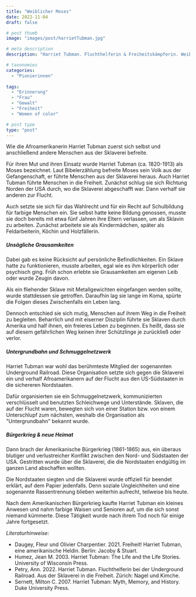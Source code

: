```yaml
---
title: "Weiblicher Moses"
date: 2022-11-04
draft: false

# post thumb
image: "images/post/harrietTubman.jpg"

# meta description
description: "Harriet Tubman. Fluchthelferin & Freiheitskämpferin. Weiblicher Moses. Sklaverei in Amerika. Underground Railroad. Schmuggelnetzwerk. Südstaaten und Nordstaaten. Amerikanischer Bürgerkrieg."

# taxonomies
categories:
  - "Pionierinnen"
  
tags:
  - "Erinnerung" 
  - "Frau"
  - "Gewalt" 
  - "Freiheit" 
  - "Women of color"

# post type
type: "post"
---
```



Wie die Afroamerikanerin Harriet Tubman zuerst sich selbst und anschließend andere Menschen aus der Sklaverei befreite.

Für ihren Mut und ihren Einsatz wurde Harriet Tubman (ca. 1820-1913) als Moses bezeichnet. Laut Bibelerzählung befreite Moses sein Volk aus der Gefangenschaft, er führte Menschen aus der Sklaverei heraus. Auch Harriet Tubman führte Menschen in die Freiheit. Zunächst schlug sie sich Richtung Norden der USA durch, wo die Sklaverei abgeschafft war. Dann verhalf sie anderen zur Flucht.

Auch setzte sie sich für das Wahlrecht und für ein Recht auf Schulbildung für farbige Menschen ein. Sie selbst hatte keine Bildung genossen, musste sie doch bereits mit etwa fünf Jahren ihre Eltern verlassen, um als Sklavin zu arbeiten. Zunächst arbeitete sie als Kindermädchen, später als Feldarbeiterin, Köchin und Holzfällerin.

##### Unsägliche Grausamkeiten

Dabei gab es keine Rücksicht auf persönliche Befindlichkeiten. Ein Sklave hatte zu funktionieren, musste arbeiten, egal wie es ihm körperlich oder psychisch ging. Früh schon erlebte sie Grausamkeiten am eigenen Leib oder wurde Zeugin davon.

Als ein fliehender Sklave mit Metallgewichten eingefangen werden sollte, wurde stattdessen sie getroffen. Daraufhin lag sie lange im Koma, spürte die Folgen dieses Zwischenfalls ein Leben lang.

Dennoch entschied sie sich mutig, Menschen auf ihrem Weg in die Freiheit zu begleiten. Beharrlich und mit eiserner Disziplin führte sie Sklaven durch Amerika und half ihnen, ein freieres Leben zu beginnen. Es heißt, dass sie auf diesem gefährlichen Weg keinen ihrer Schützlinge je zurückließ oder verlor.


##### Untergrundbahn und Schmuggelnetzwerk

Harriet Tubman war wohl das berühmteste Mitglied der sogenannten Underground Railroad. Diese Organisation setzte sich gegen die Sklaverei ein und verhalf Afroamerikanern auf der Flucht aus den US-Südstaaten in die sichereren Nordstaaten. 

Dafür organisierten sie ein Schmuggelnetzwerk, kommunizierten verschlüsselt und benutzten Schleichwege und Unterstände. Sklaven, die auf der Flucht waren, bewegten sich von einer Station bzw. von einem Unterschlupf zum nächsten, weshalb die Organisation als "Untergrundbahn" bekannt wurde.

##### Bürgerkrieg & neue Heimat

Dann brach der Amerikanische Bürgerkrieg (1861-1865) aus, ein überaus blutiger und verlustreicher Konflikt zwischen den Nord- und Südstaaten der USA. Gestritten wurde über die Sklaverei, die die Nordstaaten endgültig im ganzen Land abschaffen wollten.

Die Nordstaaten siegten und die Sklaverei wurde offiziell für beendet erklärt, auf dem Papier jedenfalls. Denn soziale Ungleichheiten und eine sogenannte Rassentrennung blieben weiterhin aufrecht, teilweise bis heute.

Nach dem Amerikanischen Bürgerkrieg kaufte Harriet Tubman ein kleines Anwesen und nahm farbige Waisen und Senioren auf, um die sich sonst niemand kümmerte. Diese Tätigkeit wurde nach ihrem Tod noch für einige Jahre fortgesetzt.


*Literaturhinweise:*
- Daugey, Fleur und Olivier Charpentier. 2021. Freiheit! Harriet Tubman, eine amerikanische Heldin. Berlin: Jacoby & Stuart.
- Humez, Jean M. 2003. Harriet Tubman: The Life and the Life Stories. University of Wisconsin Press.
- Petry, Ann. 2022. Harriet Tubman. Fluchthelferin bei der Underground Railroad. Aus der Sklaverei in die Freiheit. Zürich: Nagel und Kimche.
- Sernett, Milton C. 2007. Harriet Tubman: Myth, Memory, and History. Duke University Press. 
